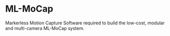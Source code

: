 # ML-MoCap
Markerless Motion Capture Software required to build the low-cost, modular and multi-camera ML-MoCap system.

